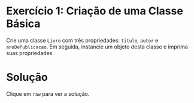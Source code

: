 # Exercício 1: Criação de uma Classe Básica

Crie uma classe `Livro` com três propriedades: `titulo`, `autor` e `anoDePublicacao`. Em seguida, instancie um objeto desta classe e imprima suas propriedades.

# Solução

Clique em `raw` para ver a solução.

<!--
```dart
class Livro {
  String titulo;
  String autor;
  int anoDePublicacao;

  Livro(this.titulo, this.autor, this.anoDePublicacao);
}

void main() {
  var meuLivro = Livro('1984', 'George Orwell', 1949);
  print('Titulo: ${meuLivro.titulo}, Autor: ${meuLivro.autor}, Ano: ${meuLivro.anoDePublicacao}');
}
```
-->
